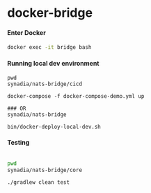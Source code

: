 # docker-bridge

#### Enter Docker
```sh
docker exec -it bridge bash
```


#### Running local dev environment
```
pwd
synadia/nats-bridge/cicd

docker-compose -f docker-compose-demo.yml up

### OR
synadia/nats-bridge

bin/docker-deploy-local-dev.sh

```


#### Testing
```sh

pwd
synadia/nats-bridge/core

./gradlew clean test
```
